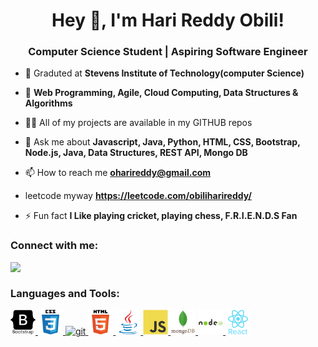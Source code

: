 ## <h1 align="center"> Hey 👋, I'm Hari Reddy Obili! </h1>
<h3 align="center">Computer Science Student | Aspiring Software Engineer</h3>

- 🔭 Graduted  at **Stevens Institute of Technology(computer Science)**

- 🌱 **Web Programming, Agile, Cloud Computing, Data Structures & Algorithms**

- 👨‍💻 All of my projects are available in my GITHUB repos

- 💬 Ask me about **Javascript, Java, Python, HTML, CSS, Bootstrap, Node.js, Java, Data Structures, REST API, Mongo DB**

- 📫 How to reach me **oharireddy@gmail.com**

- leetcode myway **https://leetcode.com/obiliharireddy/**

- ⚡ Fun fact **I Like playing cricket, playing chess, F.R.I.E.N.D.S Fan**
<h3 align="left">Connect with me:</h3>
<!-- <a href="https://www.linkedin.com/in/harireddyobili/">
  <img align = "left" width="24px" src="https://cdn-icons-png.flaticon.com/512/174/174857.png"  />
</a> -->
<!-- <a href="https://twitter.com/Harshapenugonda">
  <img align = "left" width="26px" src="https://logodownload.org/wp-content/uploads/2014/09/twitter-logo-6.png" />
</a> -->
<a href="mailto:oharireddy@gmail.com">
  <img align = "left" width="26px" src="https://cdn-icons-png.flaticon.com/512/281/281769.png" />
</a>
</br>

<h3 align="left">Languages and Tools:</h3>
<p align="left"> <a href="https://getbootstrap.com" target="_blank"> <img src="https://raw.githubusercontent.com/devicons/devicon/master/icons/bootstrap/bootstrap-plain-wordmark.svg" alt="bootstrap" width="40" height="40"/> </a> <a href="https://www.w3schools.com/css/" target="_blank"> <img src="https://raw.githubusercontent.com/devicons/devicon/master/icons/css3/css3-original-wordmark.svg" alt="css3" width="40" height="40"/> </a>  <a href="https://git-scm.com/" target="_blank"> <img src="https://www.vectorlogo.zone/logos/git-scm/git-scm-icon.svg" alt="git" width="40" height="40"/> </a> <a href="https://www.w3.org/html/" target="_blank"> <img src="https://raw.githubusercontent.com/devicons/devicon/master/icons/html5/html5-original-wordmark.svg" alt="html5" width="40" height="40"/> </a> <a href="https://www.java.com" target="_blank"> <img src="https://raw.githubusercontent.com/devicons/devicon/master/icons/java/java-original.svg" alt="java" width="40" height="40"/> </a> <a href="https://developer.mozilla.org/en-US/docs/Web/JavaScript" target="_blank"> <img src="https://raw.githubusercontent.com/devicons/devicon/master/icons/javascript/javascript-original.svg" alt="javascript" width="40" height="40"/> </a> <a href="https://www.mongodb.com/" target="_blank"> <img src="https://raw.githubusercontent.com/devicons/devicon/master/icons/mongodb/mongodb-original-wordmark.svg" alt="mongodb" width="40" height="40"/> </a> <a href="https://nodejs.org" target="_blank"> <img src="https://raw.githubusercontent.com/devicons/devicon/master/icons/nodejs/nodejs-original-wordmark.svg" alt="nodejs" width="40" height="40"/> </a> <a href="https://reactjs.org/" target="_blank"> <img src="https://raw.githubusercontent.com/devicons/devicon/master/icons/react/react-original-wordmark.svg" alt="react" width="40" height="40"/> </a> </p>
